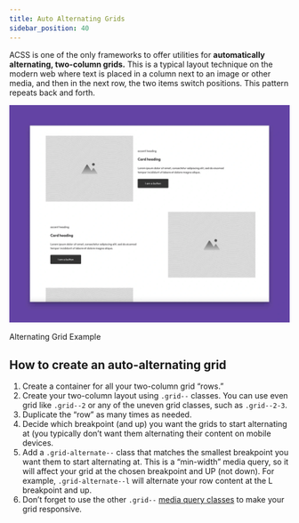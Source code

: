 ```yaml
---
title: Auto Alternating Grids
sidebar_position: 40
---
```


ACSS is one of the only frameworks to offer utilities for **automatically alternating, two-column grids.** This is a typical layout technique on the modern web where text is placed in a column next to an image or other media, and then in the next row, the two items switch positions. This pattern repeats back and forth.

![Alternating Grid Example](img/alternating-grid-scaled.webp)

Alternating Grid Example

## How to create an auto-alternating grid

1.  Create a container for all your two-column grid “rows.”
2.  Create your two-column layout using `.grid--` classes. You can use even grid like `.grid--2` or any of the uneven grid classes, such as `.grid--2-3`.
3.  Duplicate the “row” as many times as needed.
4.  Decide which breakpoint (and up) you want the grids to start alternating at (you typically don’t want them alternating their content on mobile devices.
5.  Add a `.grid-alternate--` class that matches the smallest breakpoint you want them to start alternating at. This is a “min-width” media query, so it will affect your grid at the chosen breakpoint and UP (not down). For example, `.grid-alternate--l` will alternate your row content at the L breakpoint and up.
6.  Don’t forget to use the other `.grid--` [media query classes](https://automaticcss.com/docs/grid-classes-standard/) to make your grid responsive.
